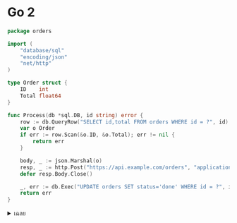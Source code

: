 # Go 2

```go
package orders

import (
    "database/sql"
    "encoding/json"
    "net/http"
)

type Order struct {
    ID    int
    Total float64
}

func Process(db *sql.DB, id string) error {
    row := db.QueryRow("SELECT id,total FROM orders WHERE id = ?", id)
    var o Order
    if err := row.Scan(&o.ID, &o.Total); err != nil {
        return err
    }

    body, _ := json.Marshal(o)
    resp, _ := http.Post("https://api.example.com/orders", "application/json")
    defer resp.Body.Close()

    _, err := db.Exec("UPDATE orders SET status='done' WHERE id = ?", id)
    return err
}
```

<details>
<summary>เฉลย</summary>

## เฉลย

- ลืมส่ง Body ไปยัง API ด้วย `http.Post()`
- แก้:

```go
body, _ := json.Marshal(o)
resp, _ := http.Post("https://api.example.com/orders", "application/json", bytes.NewBuffer(body))
```

</details>
